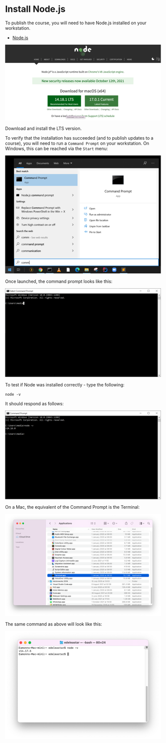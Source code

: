# Install Node.js

To publish the course, you will need to have Node.js installed on your workstation.

- [Node.js](https://nodejs.org)

![](img/06x.png)


Download and install the LTS version.

To verify that the installation has succeeded (and to publish updates to a course), you will need to run a `Command Prompt` on your workstation. On Windows, this can be reached via the `Start` menu:

![](img/25x.png)

Once launched, the command prompt looks like this:

![](img/26x.png)

To test if Node was installed correctly - type the following:

~~~
node -v
~~~

It should respond as follows:

![](img/27x.png)

On a Mac, the equivalent of the Command Prompt is the Terminal:

![](img/28x.png)

The same command as above will look like this:

![](img/29x.png)
